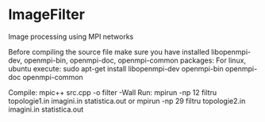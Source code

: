 # ImageFilter
Image processing using MPI networks

Before compiling the source file make sure you have installed libopenmpi-dev,
openmpi-bin, openmpi-doc, openmpi-common packages:
For linux, ubuntu execute:
	sudo apt-get install libopenmpi-dev openmpi-bin openmpi-doc openmpi-common


Compile:
	mpic++ src.cpp -o filter -Wall
Run:
	mpirun -np 12 filtru topologie1.in imagini.in statistica.out
	or
	mpirun -np 29 filtru topologie2.in imagini.in statistica.out

